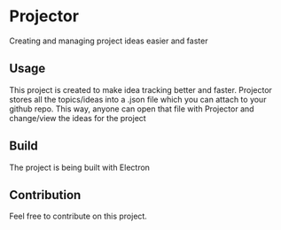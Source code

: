 # Projector
Creating and managing project ideas easier and faster

## Usage
This project is created to make idea tracking better and faster. 
Projector stores all the topics/ideas into a .json file which you can attach to your github repo.
This way, anyone can open that file with Projector and change/view the ideas for the project

## Build
The project is being built with Electron

## Contribution
Feel free to contribute on this project.
